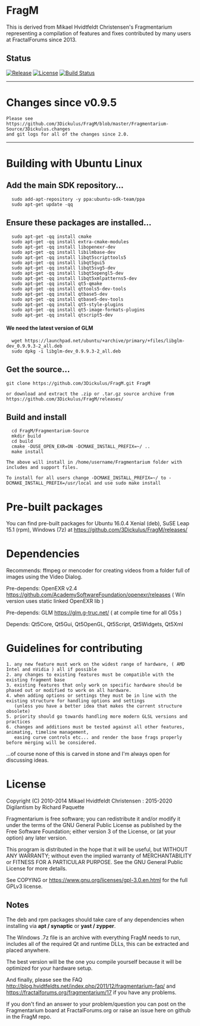 
# FragM
This is derived from Mikael Hvidtfeldt Christensen's Fragmentarium representing a compilation of features and fixes contributed by many users at FractalForums since 2013.

Status
----------------------
[![Release][release-image]][releases]
[![License][license-image]][license]
[![Build Status](https://travis-ci.org/3Dickulus/FragM.svg?branch=Development)](https://travis-ci.org/3Dickulus/FragM)

[release-image]: https://img.shields.io/badge/release-2.5.3-green.svg?style=flat
[releases]: https://github.com/3Dickulus/FragM/releases

[license-image]: https://img.shields.io/badge/license-GPL3-green.svg?style=flat
[license]: https://github.com/3Dickulus/FragM/blob/Development/LICENSE

----------------------

# Changes since v0.9.5
    Please see https://github.com/3Dickulus/FragM/blob/master/Fragmentarium-Source/3Dickulus.changes
    and git logs for all of the changes since 2.0.

----------------------

# Building with Ubuntu Linux


## Add the main SDK repository...

      sudo add-apt-repository -y ppa:ubuntu-sdk-team/ppa
      sudo apt-get update -qq

## Ensure these packages are installed...

      sudo apt-get -qq install cmake
      sudo apt-get -qq install extra-cmake-modules
      sudo apt-get -qq install libopenexr-dev
      sudo apt-get -qq install libilmbase-dev
      sudo apt-get -qq install libqt5scripttools5
      sudo apt-get -qq install libqt5gui5
      sudo apt-get -qq install libqt5svg5-dev
      sudo apt-get -qq install libqt5opengl5-dev
      sudo apt-get -qq install libqt5xmlpatterns5-dev
      sudo apt-get -qq install qt5-qmake
      sudo apt-get -qq install qttools5-dev-tools
      sudo apt-get -qq install qtbase5-dev
      sudo apt-get -qq install qtbase5-dev-tools
      sudo apt-get -qq install qt5-style-plugins
      sudo apt-get -qq install qt5-image-formats-plugins
      sudo apt-get -qq install qtscript5-dev

#### We need the latest version of GLM

      wget https://launchpad.net/ubuntu/+archive/primary/+files/libglm-dev_0.9.9.3-2_all.deb
      sudo dpkg -i libglm-dev_0.9.9.3-2_all.deb

## Get the source...

    git clone https://github.com/3Dickulus/FragM.git FragM
      
    or download and extract the .zip or .tar.gz source archive from https://github.com/3Dickulus/FragM/releases/

## Build and install

      cd FragM/Fragmentarium-Source
      mkdir build
      cd build
      cmake -DUSE_OPEN_EXR=ON -DCMAKE_INSTALL_PREFIX=~/ ..
      make install

    The above will install in /home/username/Fragmentarium folder with includes and support files.

    To install for all users change -DCMAKE_INSTALL_PREFIX=~/ to -DCMAKE_INSTALL_PREFIX=/usr/local and use sudo make install


# Pre-built packages

   You can find pre-built packages for Ubuntu 16.0.4 Xenial (deb), SuSE Leap 15.1 (rpm), Windows (7z) at https://github.com/3Dickulus/FragM/releases/

# Dependencies

   Recommends:  ffmpeg or mencoder for creating videos from a folder full of images using the Video Dialog.

   Pre-depends: OpenEXR v2.4 https://github.com/AcademySoftwareFoundation/openexr/releases ( Win version uses static linked OpenEXR lib )

   Pre-depends: GLM https://glm.g-truc.net/ ( at compile time for all OSs )

   Depends:     Qt5Core, Qt5Gui, Qt5OpenGL, Qt5Script, Qt5Widgets, Qt5Xml

# Guidelines for contributing
    1. any new feature must work on the widest range of hardware, ( AMD Intel and nVidia ) all if possible
    2. any changes to existing features must be compatible with the existing fragment base
    3. existing features that only work on specific hardware should be phased out or modified to work on all hardware.
    4. when adding options or settings they must be in line with the existing structure for handling options and settings
       (unless you have a better idea that makes the current structure obsolete)
    5. priority should go towards handling more modern GLSL versions and practices
    6. changes and additions must be tested against all other features, animating, timeline management,
       easing curve controls etc... and render the base frags properly before merging will be considered.

...of course none of this is carved in stone and I'm always open for discussing ideas.


# License

Copyright (C) 2010-2014 Mikael Hvidtfeldt Christensen : 2015-2020 Digilantism by Richard Paquette

Fragmentarium is free software; you can redistribute it and/or modify it under the terms of the GNU General Public License as published by the Free Software Foundation; either version 3 of the License, or (at your option) any later version.

This program is distributed in the hope that it will be useful, but WITHOUT ANY WARRANTY; without even the implied warranty of MERCHANTABILITY or FITNESS FOR A PARTICULAR PURPOSE. See the GNU General Public License for more details.

See COPYING or https://www.gnu.org/licenses/gpl-3.0.en.html for the full GPLv3 license.


## Notes

The deb and rpm packages should take care of any dependencies when installing via **apt / synaptic** or **yast / zypper**.

The Windows .7z file is an archive with everything FragM needs to run, includes all of the required Qt and runtime DLLs, this can be extracted and placed anywhere.

The best version will be the one you compile yourself because it will be optimized for your hardware setup.

And finally, please see the FAQ http://blog.hvidtfeldts.net/index.php/2011/12/fragmentarium-faq/ and https://fractalforums.org/fragmentarium/17 if you have any problems.

If you don't find an answer to your problem/question you can post on the Fragmentarium board at FractalForums.org or raise an issue here on github in the FragM repo.
